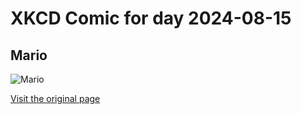 
# XKCD Comic for day 2024-08-15

## Mario

![Mario](https://imgs.xkcd.com/comics/mario.png "Why would anyone ever, ever say that?  Please, nobody ever say that.")

[Visit the original page](https://xkcd.com/151/)

